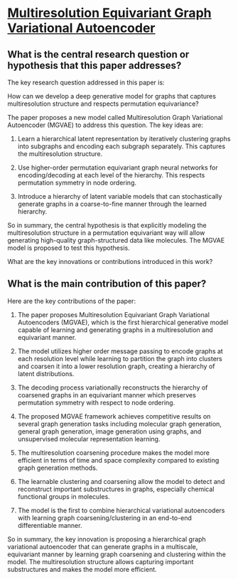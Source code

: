 # [Multiresolution Equivariant Graph Variational Autoencoder](https://arxiv.org/abs/2106.00967v3)

## What is the central research question or hypothesis that this paper addresses?

 The key research question addressed in this paper is: 

How can we develop a deep generative model for graphs that captures multiresolution structure and respects permutation equivariance?

The paper proposes a new model called Multiresolution Graph Variational Autoencoder (MGVAE) to address this question. The key ideas are:

1) Learn a hierarchical latent representation by iteratively clustering graphs into subgraphs and encoding each subgraph separately. This captures the multiresolution structure. 

2) Use higher-order permutation equivariant graph neural networks for encoding/decoding at each level of the hierarchy. This respects permutation symmetry in node ordering.

3) Introduce a hierarchy of latent variable models that can stochastically generate graphs in a coarse-to-fine manner through the learned hierarchy.

So in summary, the central hypothesis is that explicitly modeling the multiresolution structure in a permutation equivariant way will allow generating high-quality graph-structured data like molecules. The MGVAE model is proposed to test this hypothesis.

What are the key innovations or contributions introduced in this work?


## What is the main contribution of this paper?

 Here are the key contributions of the paper:

1. The paper proposes Multiresolution Equivariant Graph Variational Autoencoders (MGVAE), which is the first hierarchical generative model capable of learning and generating graphs in a multiresolution and equivariant manner. 

2. The model utilizes higher order message passing to encode graphs at each resolution level while learning to partition the graph into clusters and coarsen it into a lower resolution graph, creating a hierarchy of latent distributions.

3. The decoding process variationally reconstructs the hierarchy of coarsened graphs in an equivariant manner which preserves permutation symmetry with respect to node ordering.

4. The proposed MGVAE framework achieves competitive results on several graph generation tasks including molecular graph generation, general graph generation, image generation using graphs, and unsupervised molecular representation learning.

5. The multiresolution coarsening procedure makes the model more efficient in terms of time and space complexity compared to existing graph generation methods.

6. The learnable clustering and coarsening allow the model to detect and reconstruct important substructures in graphs, especially chemical functional groups in molecules.

7. The model is the first to combine hierarchical variational autoencoders with learning graph coarsening/clustering in an end-to-end differentiable manner.

So in summary, the key innovation is proposing a hierarchical graph variational autoencoder that can generate graphs in a multiscale, equivariant manner by learning graph coarsening and clustering within the model. The multiresolution structure allows capturing important substructures and makes the model more efficient.
